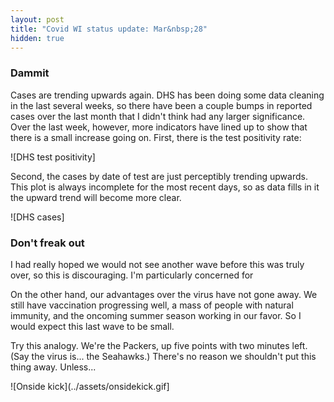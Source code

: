 ```yaml
---
layout: post
title: "Covid WI status update: Mar&nbsp;28"
hidden: true
---
```


### Dammit
Cases are trending upwards again. DHS has been doing some data cleaning in the last several weeks, so there have been a couple bumps in reported cases over the last month that I didn't think had any larger significance. Over the last week, however, more indicators have lined up to show that there is a small increase going on. First, there is the test positivity rate:

![DHS test positivity]

Second, the cases by date of test are just perceptibly trending upwards. This plot is always incomplete for the most recent days, so as data fills in it the upward trend will become more clear.

![DHS cases]

### Don't freak out
I had really hoped we would not see another wave before this was truly over, so this is discouraging. I'm particularly concerned for 

On the other hand, our advantages over the virus have not gone away. We still have vaccination progressing well, a mass of people with natural immunity, and the oncoming summer season working in our favor. So I would expect this last wave to be small. 

Try this analogy. We're the Packers, up five points with two minutes left. (Say the virus is... the Seahawks.) There's no reason we shouldn't put this thing away. Unless...

![Onside kick](../assets/onsidekick.gif]
